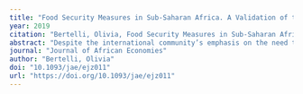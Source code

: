 ```yaml
---
title: "Food Security Measures in Sub-Saharan Africa. A Validation of the LSMS-ISA Scale"
year: 2019
citation: "Bertelli, Olivia, Food Security Measures in Sub-Saharan Africa. A Validation of the LSMS-ISA Scale, Journal of African Economies, 2019"
abstract: "Despite the international community’s emphasis on the need to achieve food security, there is still much debate surrounding its measurement, due mainly to its multidimensional aspects. This paper investigates the capacity of a new type of measure, food security scales, to capture dimensions of food security that other measures, such as food expenditures, caloric availability and food diversity, may miss. Drawing on nationally representative household panel data from Malawi, Nigeria and Tanzania, I find that the scale is a useful complementary measure to standard measures. Cross-section and panel analysis shows that the scale provides further insights into food vulnerability and coping strategies characteristic of food insecurity, dimensions not captured by the standard measures."
journal: "Journal of African Economies"
author: "Bertelli, Olivia"
doi: "10.1093/jae/ejz011"
url: "https://doi.org/10.1093/jae/ejz011"
---
```

